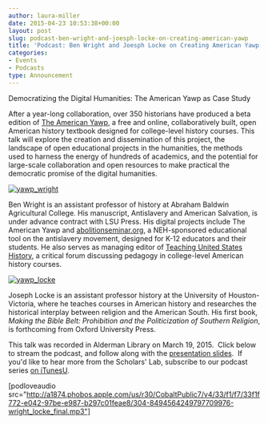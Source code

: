 ```yaml
---
author: laura-miller
date: 2015-04-23 10:53:38+00:00
layout: post
slug: podcast-ben-wright-and-joesph-locke-on-creating-american-yawp
title: 'Podcast: Ben Wright and Joesph Locke on Creating American Yawp'
categories:
- Events
- Podcasts
type: Announcement
---
```


Democratizing the Digital Humanities: The American Yawp as Case Study

After a year-long collaboration, over 350 historians have produced a beta edition of [The American Yawp](http://www.americanyawp.com), a free and online, collaboratively built, open American history textbook designed for college-level history courses. This talk will explore the creation and dissemination of this project, the landscape of open educational projects in the humanities, the methods used to harness the energy of hundreds of academics, and the potential for large-scale collaboration and open resources to make practical the democratic promise of the digital humanities.

[![yawp_wright](http://static.scholarslab.org/wp-content/uploads/2015/02/yawp_wright-110x110.jpg)](http://static.scholarslab.org/wp-content/uploads/2015/02/yawp_wright.jpg)

Ben Wright is an assistant professor of history at Abraham Baldwin Agricultural College. His manuscript, Antislavery and American Salvation, is under advance contract with LSU Press. His digital projects include The American Yawp and [abolitionseminar.org](http://www.abolitionseminar.org/), a NEH-sponsored educational tool on the antislavery movement, designed for K-12 educators and their students. He also serves as managing editor of [Teaching United States History](http://www.teachingushistory.co/), a critical forum discussing pedagogy in college-level American history courses.

[![yawp_locke](http://static.scholarslab.org/wp-content/uploads/2015/02/yawp_locke-110x110.jpg)](http://static.scholarslab.org/wp-content/uploads/2015/02/yawp_locke.jpg)

Joseph Locke is an assistant professor history at the University of Houston-Victoria, where he teaches courses in American history and researches the historical interplay between religion and the American South. His first book, _Making the Bible Belt: Prohibition and the Politicization of Southern Religion_, is forthcoming from Oxford University Press.

This talk was recorded in Alderman Library on March 19, 2015.  Click below to stream the podcast, and follow along with the [presentation slides](http://static.scholarslab.org/wp-content/uploads/2015/04/Abbreviated-Yawp-presentation.pptx).  If you'd like to hear more from the Scholars' Lab, subscribe to our podcast series [on iTunesU](https://itunes.apple.com/us/itunes-u/scholars-lab-speaker-series/id401906619?mt=10).

[podloveaudio src="http://a1874.phobos.apple.com/us/r30/CobaltPublic7/v4/33/f1/f7/33f1f772-e042-97be-e987-b297c01feae8/304-8494564249797709976-wright_locke_final.mp3"]
